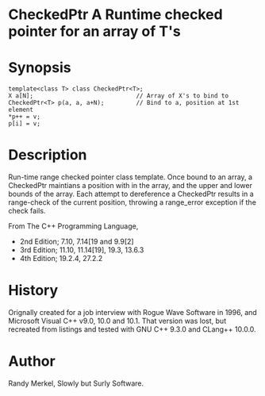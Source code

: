 # CheckedPtr<T> A Runtime checked pointer for an array of T's

# Synopsis

    template<class T> class CheckedPtr<T>;
    X a[N];                             // Array of X's to bind to
    CheckedPtr<T> p(a, a, a+N);         // Bind to a, position at 1st element
    *p++ = v;
    p[i] = v;

# Description

Run-time range checked pointer class template. Once bound to an array, a 
CheckedPtr<T> maintians a position with in the array, and the upper and lower 
bounds of the array. Each attempt to dereference a CheckedPtr<T> results in a
range-check of the current position, throwing a range_error exception if the 
check fails.

From The C++ Programming Language, 
- 2nd Edition; 7.10, 7.14[19 and 9.9[2]
- 3rd Edition; 11.10, 11.14[19], 19.3, 13.6.3
- 4th Edition; 19.2.4, 27.2.2

# History

Orignally created for a job interview with Rogue Wave Software in 1996, and 
Microsoft Visual C++ v9.0, 10.0 and 10.1. That version was lost, but recreated
from listings and tested with GNU C++ 9.3.0 and CLang++ 10.0.0.

# Author

Randy Merkel, 
Slowly but Surly Software.
